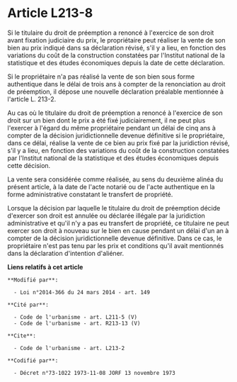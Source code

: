 # Article L213-8

Si le titulaire du droit de préemption a renoncé à l'exercice de son droit avant fixation judiciaire du prix, le propriétaire
peut réaliser la vente de son bien au prix indiqué dans sa déclaration révisé, s'il y a lieu, en fonction des variations du
coût de la construction constatées par l'Institut national de la statistique et des études économiques depuis la date de
cette déclaration. 

Si le propriétaire n'a pas réalisé la vente de son bien sous forme authentique dans le délai de trois ans à compter de la
renonciation au droit de préemption, il dépose une nouvelle déclaration préalable mentionnée à l'article L. 213-2. 

Au cas où le titulaire du droit de préemption a renoncé à l'exercice de son droit sur un bien dont le prix a été fixé
judiciairement, il ne peut plus l'exercer à l'égard du même propriétaire pendant un délai de cinq ans à compter de la
décision juridictionnelle devenue définitive si le propriétaire, dans ce délai, réalise la vente de ce bien au prix fixé par
la juridiction révisé, s'il y a lieu, en fonction des variations du coût de la construction constatées par l'Institut
national de la statistique et des études économiques depuis cette décision. 

La vente sera considérée comme réalisée, au sens du deuxième alinéa du présent article, à la date de l'acte notarié ou de
l'acte authentique en la forme administrative constatant le transfert de propriété. 

Lorsque la décision par laquelle le titulaire du droit de préemption décide d'exercer son droit est annulée ou déclarée
illégale par la juridiction administrative et qu'il n'y a pas eu transfert de propriété, ce titulaire ne peut exercer son
droit à nouveau sur le bien en cause pendant un délai d'un an à compter de la décision juridictionnelle devenue définitive.
Dans ce cas, le propriétaire n'est pas tenu par les prix et conditions qu'il avait mentionnés dans la déclaration d'intention
d'aliéner.

**Liens relatifs à cet article**

	**Modifié par**:

	  - Loi n°2014-366 du 24 mars 2014 - art. 149

	**Cité par**:

	  - Code de l'urbanisme - art. L211-5 (V)
	  - Code de l'urbanisme - art. R213-13 (V)

	**Cite**:

	  - Code de l'urbanisme - art. L213-2

	**Codifié par**:

	  - Décret n°73-1022 1973-11-08 JORF 13 novembre 1973
